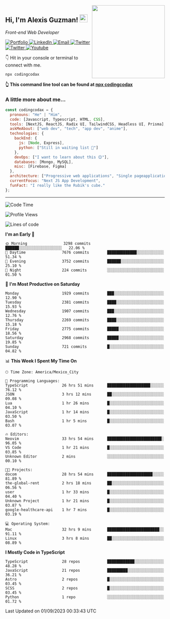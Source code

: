 <img align='right' src="https://media.giphy.com/media/M9gbBd9nbDrOTu1Mqx/giphy.gif" width="230">
<h2>Hi, I'm Alexis Guzman! <img src="https://media.giphy.com/media/hvRJCLFzcasrR4ia7z/giphy.gif" width="25px"></h2>
<p><em>Front-end Web Developer</em></p>

<p>
  <a href='https://www.codingcodax.dev' target='_blank'>
    <img alt='Portfolio' src='https://img.shields.io/badge/Portfolio-black?logo=vercel&style=flat-square'>
  </a>
  <a href='https://linkedin.com/in/codingcodax' target='_blank'>
    <img alt='LinkedIn' src='https://img.shields.io/badge/LinkedIn-black?logo=LinkedIn&style=flat-square'>
  </a>
  <a href='mailto:codingcodax@gmail.com' target='_blank'>
    <img alt='Email' src='https://img.shields.io/badge/Email-black?logo=Gmail&style=flat-square'>
  </a>
  <a href='https://twitter.com/codingcodax' target='_blank'>
    <img alt='Twitter' src='https://img.shields.io/badge/Twitter-black?logo=Twitter&style=flat-square'>
  </a>
  <a href='https://www.instagram.com/codingcodax' target='_blank'>
    <img alt='Twitter' src='https://img.shields.io/badge/Instagram-black?logo=Instagram&style=flat-square'>
  </a>
  <a href='https://www.youtube.com/@codingcodax' target='_blank'>
    <img alt='Youtube' src='https://img.shields.io/badge/YouTube-black?logo=Youtube&style=flat-square'>
  </a>
</p>

👇 Hit in your console or terminal to connect with me.

```bash
npx codingcodax 
```
**👆 This command line tool can be found at [npx codingcodax](https://github.com/codingcodax/npx-codingcodax)**

<h3>A little more about me...</h3>

```javascript
const codingcodax = {
  pronouns: "He" | "Him",
  code: [Javascript, Typescript, HTML, CSS],
  tools: [NextJS, ReactJS, Radix UI, TailwindCSS, Headless UI, Prisma],
  askMeAbout: ["web dev", "tech", "app dev", "anime"],
  technologies: {
    backEnd: {
      js: [Node, Express],
      python: ["Still in waiting list 🥲"]
    },
    devOps: ["I want to learn about this 😊"],
    databases: [Mongo, MySQL],
    misc: [Firebase, Figma]
  },
  architecture: ["Progressive web applications", "Single pageapplications"],
  currentFocus: "Next JS App Development",
  funFact: "I really like the Rubik's cube."
};
```

---

<!--START_SECTION:waka-->
![Code Time](http://img.shields.io/badge/Code%20Time-1%2C691%20hrs%207%20mins-blue)

![Profile Views](http://img.shields.io/badge/Profile%20Views-12-blue)

![Lines of code](https://img.shields.io/badge/From%20Hello%20World%20I%27ve%20Written-8.8%20million%20lines%20of%20code-blue)

**I'm an Early 🐤** 

```text
🌞 Morning                3298 commits        ██████░░░░░░░░░░░░░░░░░░░   22.06 % 
🌆 Daytime                7676 commits        █████████████░░░░░░░░░░░░   51.34 % 
🌃 Evening                3752 commits        ██████░░░░░░░░░░░░░░░░░░░   25.10 % 
🌙 Night                  224 commits         ░░░░░░░░░░░░░░░░░░░░░░░░░   01.50 % 
```
📅 **I'm Most Productive on Saturday** 

```text
Monday                   1929 commits        ███░░░░░░░░░░░░░░░░░░░░░░   12.90 % 
Tuesday                  2381 commits        ████░░░░░░░░░░░░░░░░░░░░░   15.93 % 
Wednesday                1907 commits        ███░░░░░░░░░░░░░░░░░░░░░░   12.76 % 
Thursday                 2269 commits        ████░░░░░░░░░░░░░░░░░░░░░   15.18 % 
Friday                   2775 commits        █████░░░░░░░░░░░░░░░░░░░░   18.56 % 
Saturday                 2968 commits        █████░░░░░░░░░░░░░░░░░░░░   19.85 % 
Sunday                   721 commits         █░░░░░░░░░░░░░░░░░░░░░░░░   04.82 % 
```


📊 **This Week I Spent My Time On** 

```text
🕑︎ Time Zone: America/Mexico_City

💬 Programming Languages: 
TypeScript               26 hrs 51 mins      ███████████████████░░░░░░   76.12 % 
JSON                     3 hrs 12 mins       ██░░░░░░░░░░░░░░░░░░░░░░░   09.08 % 
Lua                      1 hr 26 mins        █░░░░░░░░░░░░░░░░░░░░░░░░   04.10 % 
JavaScript               1 hr 14 mins        █░░░░░░░░░░░░░░░░░░░░░░░░   03.50 % 
Bash                     1 hr 5 mins         █░░░░░░░░░░░░░░░░░░░░░░░░   03.07 % 

🔥 Editors: 
Neovim                   33 hrs 54 mins      ████████████████████████░   96.05 % 
VS Code                  1 hr 21 mins        █░░░░░░░░░░░░░░░░░░░░░░░░   03.85 % 
Unknown Editor           2 mins              ░░░░░░░░░░░░░░░░░░░░░░░░░   00.10 % 

🐱‍💻 Projects: 
docom                    28 hrs 54 mins      ████████████████████░░░░░   81.89 % 
the-global-rent          2 hrs 18 mins       ██░░░░░░░░░░░░░░░░░░░░░░░   06.56 % 
user                     1 hr 33 mins        █░░░░░░░░░░░░░░░░░░░░░░░░   04.40 % 
Unknown Project          1 hr 21 mins        █░░░░░░░░░░░░░░░░░░░░░░░░   03.87 % 
google-healthcare-api    1 hr 7 mins         █░░░░░░░░░░░░░░░░░░░░░░░░   03.19 % 

💻 Operating System: 
Mac                      32 hrs 9 mins       ███████████████████████░░   91.11 % 
Linux                    3 hrs 8 mins        ██░░░░░░░░░░░░░░░░░░░░░░░   08.89 % 
```

**I Mostly Code in TypeScript** 

```text
TypeScript               28 repos            ████████████░░░░░░░░░░░░░   48.28 % 
JavaScript               21 repos            █████████░░░░░░░░░░░░░░░░   36.21 % 
Astro                    2 repos             █░░░░░░░░░░░░░░░░░░░░░░░░   03.45 % 
SCSS                     2 repos             █░░░░░░░░░░░░░░░░░░░░░░░░   03.45 % 
Python                   1 repo              ░░░░░░░░░░░░░░░░░░░░░░░░░   01.72 % 
```




 Last Updated on 01/09/2023 00:33:43 UTC
<!--END_SECTION:waka-->
